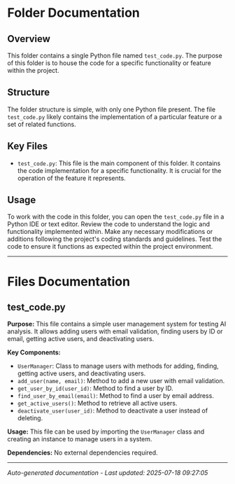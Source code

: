# Folder Documentation

## Overview
This folder contains a single Python file named `test_code.py`. The purpose of this folder is to house the code for a specific functionality or feature within the project.

## Structure
The folder structure is simple, with only one Python file present. The file `test_code.py` likely contains the implementation of a particular feature or a set of related functions.

## Key Files
- `test_code.py`: This file is the main component of this folder. It contains the code implementation for a specific functionality. It is crucial for the operation of the feature it represents.

## Usage
To work with the code in this folder, you can open the `test_code.py` file in a Python IDE or text editor. Review the code to understand the logic and functionality implemented within. Make any necessary modifications or additions following the project's coding standards and guidelines. Test the code to ensure it functions as expected within the project environment.

---

# Files Documentation

## test_code.py

**Purpose:** This file contains a simple user management system for testing AI analysis. It allows adding users with email validation, finding users by ID or email, getting active users, and deactivating users.

**Key Components:**
- `UserManager`: Class to manage users with methods for adding, finding, getting active users, and deactivating users.
- `add_user(name, email)`: Method to add a new user with email validation.
- `get_user_by_id(user_id)`: Method to find a user by ID.
- `find_user_by_email(email)`: Method to find a user by email address.
- `get_active_users()`: Method to retrieve all active users.
- `deactivate_user(user_id)`: Method to deactivate a user instead of deleting.

**Usage:** This file can be used by importing the `UserManager` class and creating an instance to manage users in a system.

**Dependencies:** No external dependencies required.

---
*Auto-generated documentation - Last updated: 2025-07-18 09:27:05*
